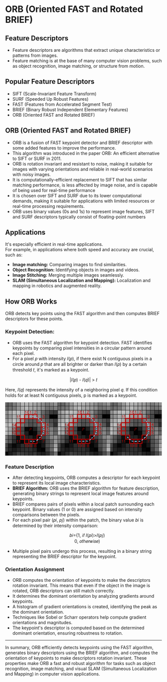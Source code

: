 # ORB (Oriented FAST and Rotated BRIEF)

## Feature Descriptors
- Feature descriptors are algorithms that extract unique characteristics or patterns from images.
- Feature matching is at the base of many computer vision problems, such as object recognition, image matching, or structure from motion.

## Popular Feature Descriptors
 - SIFT (Scale-Invariant Feature Transform)
 - SURF (Speeded Up Robust Features)
 - FAST (Features from Accelerated Segment Test)
 - BRIEF (Binary Robust Independent Elementary Features)
 - ORB (Oriented FAST and Rotated BRIEF)

 ## ORB (Oriented FAST and Rotated BRIEF)

- ORB is a fusion of FAST keypoint detector and BRIEF descriptor with some added features to improve the performance.
- This algorithm was introduced in the paper ORB: An efficient alternative to SIFT or SURF in 2011.
- ORB is rotation invariant and resistant to noise, making it suitable for images with varying orientations and reliable in real-world scenarios with noisy images.
- It is computationally-efficient replacement to SIFT that has similar matching performance, is less affected by image noise, and is capable of being used for real-time performance
- It is chosen over SIFT and SURF due to its lower computational demands, making it suitable for applications with limited resources or real-time processing requirements.
- ORB uses binary values (0s and 1s) to represent image features, SIFT and SURF descriptors typically consist of floating-point numbers

## Applications

It's especially efficient in real-time applications.\
For example, in applications where both speed and accuracy are crucial, such as:
- **Image matching:** Comparing images to find similarities.
- **Object Recognition:** Identifying objects in images and videos.
- **Image Stitching:** Merging multiple images seamlessly.
- **SLAM (Simultaneous Localization and Mapping):** Localization and mapping in robotics and augmented reality.

## How ORB Works
ORB detects key points using the FAST algorithm and then computes BRIEF descriptors for these points.
### Keypoint Detection:
- ORB uses the FAST algorithm for keypoint detection. FAST identifies keypoints by comparing pixel intensities in a circular pattern around each pixel.
- For a pixel 𝑝 with intensity 𝐼(𝑝), if there exist N contiguous pixels in a circle around 𝑝 that are all brighter or darker than 𝐼(𝑝) by a certain threshold 𝑡, it's marked as a keypoint.
<p align="center">|𝐼(𝑝) - 𝐼(𝑞)| > 𝑡</p>


Here, 𝐼(𝑞) represents the intensity of a neighboring pixel 𝑞. If this condition holds for at least N contiguous pixels, p is marked as a keypoint.

![image](./consecutive.png)

### Feature Description
- After detecting keypoints, ORB computes a descriptor for each keypoint to represent its local image characteristics.
- **BRIEF Algorithm:** ORB uses the BRIEF algorithm for feature description, generating binary strings to represent local image features around keypoints.
- BRIEF compares pairs of pixels within a local patch surrounding each keypoint. Binary values (1 or 0) are assigned based on intensity comparisons between the pixels.
- For each pixel pair (𝑝𝑖, 𝑝𝑗) within the patch, the binary value 𝑏𝑖 is determined by their intensity comparison:
   <p align="center">𝑏𝑖={1,   𝑖𝑓 𝐼(𝑝𝑖​)>𝐼(𝑝𝑗​)  <br>
                        0,    𝑜𝑡ℎ𝑒𝑟𝑤𝑖𝑠𝑒)</p>
- Multiple pixel pairs undergo this process, resulting in a binary string representing the BRIEF descriptor for the keypoint.

### Orientation Assignment
- ORB computes the orientation of keypoints to make the descriptors rotation invariant. This means that even if the object in the image is rotated, ORB descriptors can still match correctly.
- It determines the dominant orientation by analyzing gradients around keypoints.
- A histogram of gradient orientations is created, identifying the peak as the dominant orientation.
- Techniques like Sobel or Scharr operators help compute gradient orientations and magnitudes.
- The keypoint's descriptor is computed based on the determined dominant orientation, ensuring robustness to rotation.

<hr />
In summary, ORB efficiently detects keypoints using the FAST algorithm, generates binary descriptors using the BRIEF algorithm, and computes the orientation of keypoints to make descriptors rotation invariant. These properties make ORB a fast and robust algorithm for tasks such as object recognition, image matching, and visual SLAM (Simultaneous Localization and Mapping) in computer vision applications.
